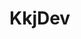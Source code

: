 # KkjDev

<primary-label ref="author"/>
<secondary-label ref="2025"/>
<secondary-label ref="writing"/>
